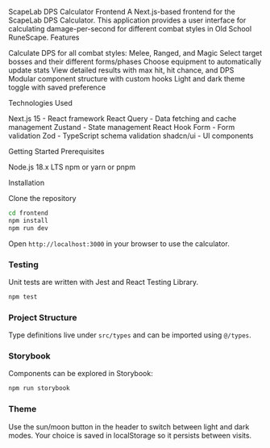 ScapeLab DPS Calculator Frontend
A Next.js-based frontend for the ScapeLab DPS Calculator. This application provides a user interface for calculating damage-per-second for different combat styles in Old School RuneScape.
Features

Calculate DPS for all combat styles: Melee, Ranged, and Magic
Select target bosses and their different forms/phases
Choose equipment to automatically update stats
View detailed results with max hit, hit chance, and DPS
Modular component structure with custom hooks
Light and dark theme toggle with saved preference

Technologies Used

Next.js 15 - React framework
React Query - Data fetching and cache management
Zustand - State management
React Hook Form - Form validation
Zod - TypeScript schema validation
shadcn/ui - UI components

Getting Started
Prerequisites

Node.js 18.x LTS
npm or yarn or pnpm

Installation

Clone the repository


```bash
cd frontend
npm install
npm run dev
```

Open `http://localhost:3000` in your browser to use the calculator.

### Testing

Unit tests are written with Jest and React Testing Library.

```bash
npm test
```

### Project Structure

Type definitions live under `src/types` and can be imported using `@/types`.

### Storybook

Components can be explored in Storybook:

```bash
npm run storybook
```

### Theme

Use the sun/moon button in the header to switch between light and dark modes. Your choice is saved in localStorage so it persists between visits.
